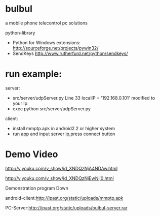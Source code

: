 bulbul
======

a mobile phone telecontrol pc solutions

python-library

 * Python for Windows extensions: http://sourceforge.net/projects/pywin32/
 * SendKeys http://www.rutherfurd.net/python/sendkeys/
 
 
 
run example:
======
server:
 
  * src/server/udpServer.py Line 33 localIP = '192.168.0.101' modified to your Ip
  * exec python src/server/udpServer.py
  
  
client:
 
  * install mmptp.apk in android2.2 or higher system
  * run app and input server ip,press connect button

Demo Video
======

http://v.youku.com/v_show/id_XNDQzNjA4NDAw.html

http://v.youku.com/v_show/id_XNDQzNjEwNjI0.html

Demonstration program Down

android-client:http://ipast.org/static/uploads/mmptp.apk

PC-Server:http://ipast.org/static/uploads/bulbul-server.rar

